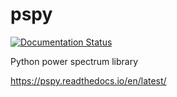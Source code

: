 # pspy

[![Documentation Status](https://readthedocs.org/projects/pspy/badge/?version=latest)](https://pspy.readthedocs.io/en/latest/?badge=latest)

Python power spectrum library

https://pspy.readthedocs.io/en/latest/
